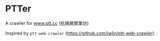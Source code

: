 # PTTer

A crawler for www.ptt.cc (批踢踢實業坊)

Inspired by `ptt-web-crawler` (https://github.com/jwlin/ptt-web-crawler).